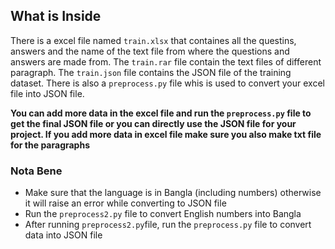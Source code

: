 ## What is Inside

There is a excel file named `train.xlsx` that containes all the questins, answers and the name of the text file from where the questions and answers are made from. The `train.rar` file contain the text files of different paragraph. The `train.json` file contains the JSON file of the training dataset. There is also a `preprocess.py` file whis is used to convert your excel file into JSON file. 

**You can add more data in the excel file and run the `preprocess.py` file to get the final JSON file or you can directly use the JSON file for your project. If you add more data in excel file make sure you also make txt file for the paragraphs**

### Nota Bene

- Make sure that the language is in Bangla (including numbers) otherwise it will raise an error while converting to JSON file
- Run the `preprocess2.py` file to convert English numbers into Bangla
- After running `preprocess2.py`file, run the `preprocess.py` file to convert data into JSON file
